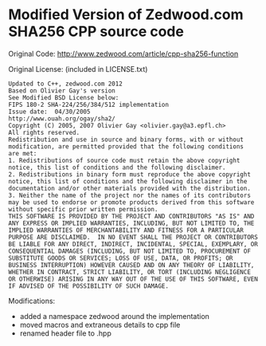 Modified Version of Zedwood.com SHA256 CPP source code
===========================================================
Original Code: http://www.zedwood.com/article/cpp-sha256-function

Original License: (included in LICENSE.txt)
```
Updated to C++, zedwood.com 2012
Based on Olivier Gay's version
See Modified BSD License below: 
FIPS 180-2 SHA-224/256/384/512 implementation
Issue date:  04/30/2005
http://www.ouah.org/ogay/sha2/
Copyright (C) 2005, 2007 Olivier Gay <olivier.gay@a3.epfl.ch>
All rights reserved.
Redistribution and use in source and binary forms, with or without
modification, are permitted provided that the following conditions
are met:
1. Redistributions of source code must retain the above copyright notice, this list of conditions and the following disclaimer.
2. Redistributions in binary form must reproduce the above copyright notice, this list of conditions and the following disclaimer in the documentation and/or other materials provided with the distribution.
3. Neither the name of the project nor the names of its contributors may be used to endorse or promote products derived from this software without specific prior written permission.
THIS SOFTWARE IS PROVIDED BY THE PROJECT AND CONTRIBUTORS "AS IS" AND ANY EXPRESS OR IMPLIED WARRANTIES, INCLUDING, BUT NOT LIMITED TO, THE IMPLIED WARRANTIES OF MERCHANTABILITY AND FITNESS FOR A PARTICULAR PURPOSE ARE DISCLAIMED.  IN NO EVENT SHALL THE PROJECT OR CONTRIBUTORS BE LIABLE FOR ANY DIRECT, INDIRECT, INCIDENTAL, SPECIAL, EXEMPLARY, OR CONSEQUENTIAL DAMAGES (INCLUDING, BUT NOT LIMITED TO, PROCUREMENT OF SUBSTITUTE GOODS OR SERVICES; LOSS OF USE, DATA, OR PROFITS; OR BUSINESS INTERRUPTION) HOWEVER CAUSED AND ON ANY THEORY OF LIABILITY, WHETHER IN CONTRACT, STRICT LIABILITY, OR TORT (INCLUDING NEGLIGENCE OR OTHERWISE) ARISING IN ANY WAY OUT OF THE USE OF THIS SOFTWARE, EVEN IF ADVISED OF THE POSSIBILITY OF SUCH DAMAGE.
```
Modifications:
* added a namespace zedwood around the implementation
* moved macros and extraneous details to cpp file
* renamed header file to .hpp